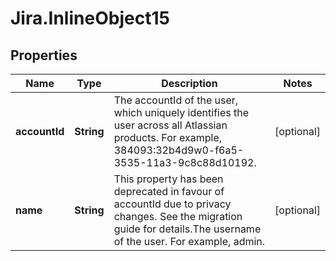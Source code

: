 # Jira.InlineObject15

## Properties

Name | Type | Description | Notes
------------ | ------------- | ------------- | -------------
**accountId** | **String** | The accountId of the user, which uniquely identifies the user across all Atlassian products. For example, 384093:32b4d9w0-f6a5-3535-11a3-9c8c88d10192. | [optional] 
**name** | **String** | This property has been deprecated in favour of accountId due to privacy changes. See the migration guide for details.The username of the user. For example, admin. | [optional] 


